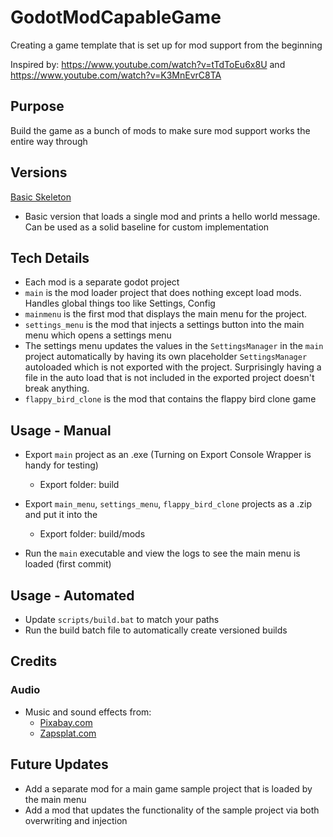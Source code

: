 # GodotModCapableGame
Creating a game template that is set up for mod support from the beginning

Inspired by: https://www.youtube.com/watch?v=tTdToEu6x8U and https://www.youtube.com/watch?v=K3MnEvrC8TA

## Purpose

Build the game as a bunch of mods to make sure mod support works the entire way through

## Versions

[Basic Skeleton](https://github.com/ThomasSilloway/GodotModCapableGame/tree/release/2024.02.19-Basic-Skeleton-Framework)
 - Basic version that loads a single mod and prints a hello world message. Can be used as a solid baseline for custom implementation

## Tech Details

- Each mod is a separate godot project
- `main` is the mod loader project that does nothing except load mods. Handles global things too like Settings, Config
- `mainmenu` is the first mod that displays the main menu for the project.
- `settings_menu` is the mod that injects a settings button into the main menu which opens a settings menu
 - The settings menu updates the values in the `SettingsManager` in the `main` project automatically by having its own placeholder `SettingsManager` autoloaded which is not exported with the project. Surprisingly having a file in the auto load that is not included in the exported project doesn't break anything.
- `flappy_bird_clone` is the mod that contains the flappy bird clone game

## Usage - Manual

- Export `main` project as an .exe (Turning on Export Console Wrapper is handy for testing)
  - Export folder: build
- Export `main_menu`, `settings_menu`, `flappy_bird_clone` projects as a .zip and put it into the 
  - Export folder: build/mods

- Run the `main` executable and view the logs to see the main menu is loaded (first commit)

## Usage - Automated
- Update `scripts/build.bat` to match your paths
- Run the build batch file to automatically create versioned builds

## Credits

### Audio
- Music and sound effects from:
  - [Pixabay.com](https://pixabay.com)
  - [Zapsplat.com](https://www.zapsplat.com)

## Future Updates

- Add a separate mod for a main game sample project that is loaded by the main menu
- Add a mod that updates the functionality of the sample project via both overwriting and injection

